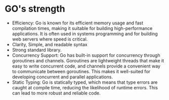 # GO's strength

- Efficiency: Go is known for its efficient memory usage and fast compilation times, making it suitable for building high-performance applications. It is often used in systems programming and for building web servers where speed is critical.
- Clarity, Simple, and readable syntax
- Strong standard library. 
- Concurrency Support: Go has built-in support for concurrency through goroutines and channels. Goroutines are lightweight threads that make it easy to write concurrent code, and channels provide a convenient way to communicate between goroutines. This makes it well-suited for developing concurrent and parallel applications.
- Static Typing: Go is statically typed, which means that type errors are caught at compile time, reducing the likelihood of runtime errors. This can lead to more robust and reliable code.

